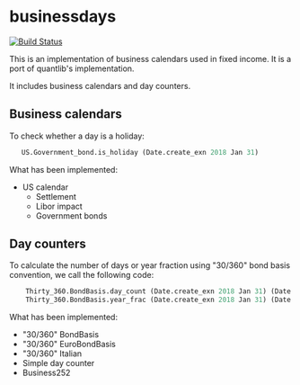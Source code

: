 # businessdays

[![Build Status](https://travis-ci.org/dinosaur-lin/businessdays.svg?branch=master)](https://travis-ci.org/dinosaur-lin/businessdays)

This is an implementation of business calendars used in fixed income. It is a port of quantlib's implementation.

It includes business calendars and day counters.

## Business calendars

To check whether a day is a holiday:

```ocaml
   US.Government_bond.is_holiday (Date.create_exn 2018 Jan 31)
```

What has been implemented:

* US calendar
    - Settlement
    - Libor impact
    - Government bonds

## Day counters

To calculate the number of days or year fraction using "30/360" bond basis convention, we call the following code:

```ocaml    
    Thirty_360.BondBasis.day_count (Date.create_exn 2018 Jan 31) (Date.create_exn 2018 Feb 28)
    Thirty_360.BondBasis.year_frac (Date.create_exn 2018 Jan 31) (Date.create_exn 2018 Feb 28) 
```


What has been implemented:

* "30/360" BondBasis
* "30/360" EuroBondBasis
* "30/360" Italian
* Simple day counter
* Business252